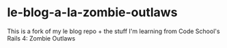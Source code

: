 # le-blog-a-la-zombie-outlaws
This is a fork of my le blog repo + the stuff I'm learning from Code School's Rails 4: Zombie Outlaws
